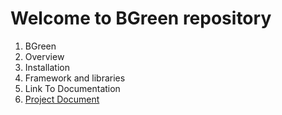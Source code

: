 # Welcome to BGreen repository

1. BGreen
2. Overview
3. Installation
4. Framework and libraries
5. Link To Documentation
6. [Project Document](file:///C:/Users/mixid/appdata/local/temp/235.html)
